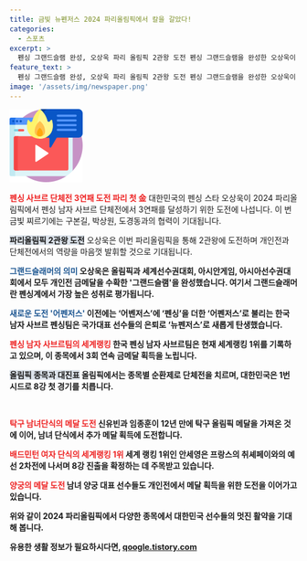 ```yaml
---
title: 금빛 뉴펜저스 2024 파리올림픽에서 칼을 갈았다!
categories:
  - 스포츠
excerpt: >
  펜싱 그랜드슬램 완성, 오상욱 파리 올림픽 2관왕 도전​ 펜싱 그랜드슬램을 완성한 오상욱이 2024 파리 올림픽에서 2관왕 도전. 어펜저스로 남자 사브르팀 세계랭킹 1위인 대한민국은 이번 대회에서 3연패를 노린다. 또한 탁구, 양궁, 배드민턴 등 다른 종목의 한국 선수들도 메달을 노리며 활약 중이다. 8월 1일 오전에는 결승전이 예정되어 있다.
feature_text: >
  펜싱 그랜드슬램 완성, 오상욱 파리 올림픽 2관왕 도전​ 펜싱 그랜드슬램을 완성한 오상욱이 2024 파리 올림픽에서 2관왕 도전. 어펜저스로 남자 사브르팀 세계랭킹 1위인 대한민국은 이번 대회에서 3연패를 노린다. 또한 탁구, 양궁, 배드민턴 등 다른 종목의 한국 선수들도 메달을 노리며 활약 중이다. 8월 1일 오전에는 결승전이 예정되어 있다.
image: '/assets/img/newspaper.png'
---
```


<p><img src="/assets/img/news.png" alt="rentncar 속보" /></p>

<p><b><span style="color: #ee2323;">펜싱 사브르 단체전 3연패 도전 파리 첫 金</span></b>
대한민국의 펜싱 스타 오상욱이 2024 파리올림픽에서 펜싱 남자 사브르 단체전에서 3연패를 달성하기 위한 도전에 나섭니다. 이 번 금빛 찌르기에는 구본길, 박상원, 도경동과의 협력이 기대됩니다.</p>

<p><b><span style="background-color: #21538527;">파리올림픽 2관왕 도전</span></b>
오상욱은 이번 파리올림픽을 통해 2관왕에 도전하며 개인전과 단체전에서의 역량을 마음껏 발휘할 것으로 기대됩니다. </p>

<p><b><span style="color: #1a5490;">그랜드슬래머의 의미</span><b>
오상욱은 올림픽과 세계선수권대회, 아시안게임, 아시아선수권대회에서 모두 개인전 금메달을 수확한 '그랜드슬램'을 완성했습니다. 여기서 그랜드슬래머란 펜싱계에서 가장 높은 성취로 평가됩니다.</p>

<p><b><span style="color: #1a5490;">새로운 도전 '어펜저스'</span><b>
이전에는 ‘어벤저스’에 ‘펜싱’을 더한 ‘어펜저스’로 불리는 한국 남자 사브르 펜싱팀은 국가대표 선수들의 은퇴로 ‘뉴펜저스’로 새롭게 탄생했습니다.</p>

<p><b><span style="color: #ee2323;">펜싱 남자 사브르팀의 세계랭킹</span></b>
한국 펜싱 남자 사브르팀은 현재 세계랭킹 1위를 기록하고 있으며, 이 종목에서 3회 연속 금메달 획득을 노립니다.</p>

<p><b><span style="background-color: #21538527;">올림픽 종목과 대진표</span></b>
올림픽에서는 종목별 순환제로 단체전을 치르며, 대한민국은 1번 시드로 8강 첫 경기를 치릅니다.</p>

<p data-ke-size="size16">&nbsp;</p>

<p><b><span style="color: #ee2323;">탁구 남녀단식의 메달 도전</span></b>
신유빈과 임종훈이 12년 만에 탁구 올림픽 메달을 가져온 것에 이어, 남녀 단식에서 추가 메달 획득에 도전합니다.</p>

<p><b><span style="color: #ee2323;">배드민턴 여자 단식의 세계랭킹 1위</span></b>
세계 랭킹 1위인 안세영은 프랑스의 취셰페이와의 예선 2차전에 나서며 8강 진출을 확정하는 데 주목받고 있습니다.</p>

<p><b><span style="color: #ee2323;">양궁의 메달 도전</span></b>
남녀 양궁 대표 선수들도 개인전에서 메달 획득을 위한 도전을 이어가고 있습니다.</p>

<p>위와 같이 2024 파리올림픽에서 다양한 종목에서 대한민국 선수들의 멋진 활약을 기대해 봅니다.</p>
유용한 생활 정보가 필요하시다면, <a href="https://qoogle.tistory.com" rel="dofollow">qoogle.tistory.com</a>


